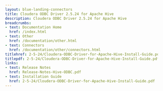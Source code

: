 ```yaml
---
layout: blue-landing-connectors
title: Cloudera ODBC Driver 2.5.24 for Apache Hive
description: Cloudera ODBC Driver 2.5.24 for Apache Hive
breadcrumbs:
- text: Documentation Home
  href: /index.html
- text: Other
  href: /documentation/other.html
- text: Connectors
  href: /documentation/other/connectors.html
titlehref: 2-5-24/Cloudera-ODBC-Driver-for-Apache-Hive-Install-Guide.pdf
titlepdf: 2-5-24/Cloudera-ODBC-Driver-for-Apache-Hive-Install-Guide.pdf
links:
- text: Release Notes
  href: Release-Notes-Hive-ODBC.pdf
- text: Installation Guide
  href: 2-5-24/Cloudera-ODBC-Driver-for-Apache-Hive-Install-Guide.pdf
---
```

